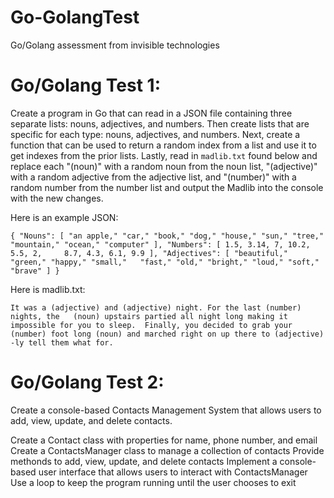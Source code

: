 # Go-GolangTest
Go/Golang assessment from invisible technologies
# Go/Golang Test 1:
Create a program in Go that can read in a JSON file containing three separate lists: nouns, adjectives, and numbers. Then create lists that are specific for each type: nouns, adjectives, and numbers. Next, create a function that can be used to return a random index from a list and use it to get indexes from the prior lists. Lastly, read in `madlib.txt` found below and replace each "(noun)" with a random noun from the noun list, "(adjective)" with a random adjective from the adjective list, and "(number)" with a random number from the number list and output the Madlib into the console with the new changes.



Here is an example JSON: 

	{ "Nouns": [ "an apple," "car," "book," "dog," "house," "sun," "tree," 	"mountain," "ocean," "computer" ], "Numbers": [ 1.5, 3.14, 7, 10.2, 5.5, 2, 	8.7, 4.3, 6.1, 9.9 ], "Adjectives": [ "beautiful," "green," "happy," "small," 	"fast," "old," "bright," "loud," "soft," "brave" ] } 

 

Here is madlib.txt: 

	It was a (adjective) and (adjective) night. For the last (number) nights, the 	(noun) upstairs partied all night long making it impossible for you to sleep.  Finally, you decided to grab your (number) foot long (noun) and marched right on up there to (adjective) -ly tell them what for. 



# Go/Golang Test 2:
Create a console-based Contacts Management System that allows users to add, view, update, and delete contacts.

Create a Contact class with properties for name, phone number, and email
Create a ContactsManager class to manage a collection of contacts
Provide methonds to add, view, update, and delete contacts
Implement a console-based user interface that allows users to interact with ContactsManager
Use a loop to keep the program running until the user chooses to exit
